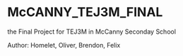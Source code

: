 # McCANNY_TEJ3M_FINAL
the Final Project for TEJ3M in McCanny Seconday School

Author: Homelet, Oliver, Brendon, Felix
